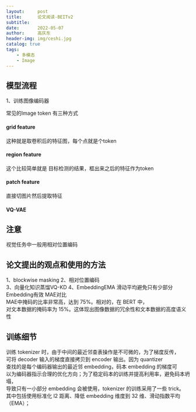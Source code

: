 ```yaml
---
layout:     post
title:      论文阅读-BEITv2
subtitle:   
date:       2022-05-07
author:     高庆东
header-img: img/ceshi.jpg
catalog: true
tags:
    - 多模态
    - Image
---
```



## 模型流程
1、训练图像编码器  

常见的Image token 有三种方式   
#### grid feature
这种就是取卷积后的特征图，每个点就是个token  
#### region feature
这个比较简单就是 目标检测的结果，框出来之后的特征作为token
#### patch feature
直接切图片然后提取特征
#### VQ-VAE

## 注意
视觉任务中一般用相对位置编码

## 论文提出的观点和使用的方法
1、blockwise masking
2、相对位置编码  
3、向量化知识蒸馏VQ-KD
4、EmbeddingEMA 滑动平均避免只有少部分Embedding有效
MAE对比  
MAE中掩码的比率非常高，达到 75%。相对的，在 BERT 中，  
对文本数据的掩码率为 15%。这体现出图像数据的冗余性和文本数据的高度语义性


## 训练细节
训练 tokenizer 时，由于中间的最近邻查表操作是不可微的，为了梯度反传，  
可将 decoder 输入的梯度直接拷贝到 encoder 输出。因为 quantizer   
查找的是每个编码器输出的最近邻 embedding，码本 embedding 的梯度可  
以为编码器指示合理的优化方向；为了稳定码本的训练并提高利用率，避免码本坍塌，  
导致只有一小部分 embedding 会被使用，tokenizer 的训练采用了一些 trick。  
其中包括使用标准化 l2 距离、降低 embedding 维度到 32 维、滑动指数平均 （EMA）；

